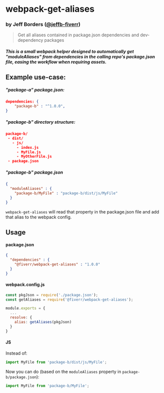 # webpack-get-aliases
### by Jeff Borders (<a href="https://github.com/jeffb-fiverr">@jeffb-fiverr</a>)

> Get all aliases contained in package.json dependencies and dev-dependency packages



##### This is a small webpack helper designed to automatically get "moduleAliases" from dependencies in the calling repo's package.json file, easing the workflow when requiring assets.

## Example use-case:

##### "package-a" package.json:
```json
dependencies: {
    "package-b" : "^1.0.0",
}
```

##### "package-b" directory structure:
```json
package-b/
 - dist/
   - js/
     - index.js
     - MyFile.js
     - MyOtherFile.js
 - package.json
 ```

##### "package-b" package.json
```json
{
  "moduleAliases" : {
    "package-b/MyFile" : "package-b/dist/js/MyFile"
  }
}
```

`webpack-get-aliases` will read that property in the package.json file and add that alias to the webpack config.

## Usage
#### package.json
```json
{
  "dependencies" : {
    "@fiverr/webpack-get-aliases" : "1.0.0"
  }
}
```
#### webpack.config.js
```js
const pkgJson = require('./package.json');
const getAliases = require('@fiverr/webpack-get-aliases');

module.exports = {
  ...
  resolve: {
    alias: getAliases(pkgJson)
  }
}
```

#### JS
Instead of:
```js
import MyFile from 'package-b/dist/js/MyFile';
```

Now you can do (based on the `moduleAliases` property in `package-b/package.json`):
```js
import MyFile from 'package-b/MyFile';
```